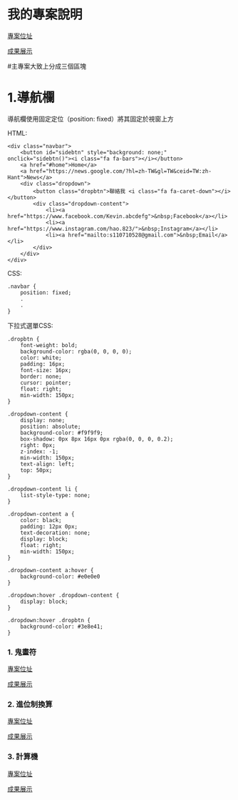 # 我的專案說明
[專案位址](https://github.com/kevin823lin/wd107b/tree/master/exercise/05-final)

[成果展示](https://kevin823lin.github.io/wd107b/exercise/05-final/)

#主專案大致上分成三個區塊

# 1.導航欄
導航欄使用固定定位（position: fixed）將其固定於視窗上方

HTML:

    <div class="navbar">
        <button id="sidebtn" style="background: none;" onclick="sidebtn()"><i class="fa fa-bars"></i></button>
        <a href="#home">Home</a>
        <a href="https://news.google.com/?hl=zh-TW&gl=TW&ceid=TW:zh-Hant">News</a>
        <div class="dropdown">
            <button class="dropbtn">聯絡我 <i class="fa fa-caret-down"></i></button>
            <div class="dropdown-content">
                <li><a href="https://www.facebook.com/Kevin.abcdefg">&nbsp;Facebook</a></li>
                <li><a href="https://www.instagram.com/hao.823/">&nbsp;Instagram</a></li>
                <li><a href="mailto:s110710528@gmail.com">&nbsp;Email</a></li>
            </div>
        </div>
    </div>

CSS:

    .navbar {
        position: fixed;
        .
        .
    }
下拉式選單CSS:

    .dropbtn {
        font-weight: bold;
        background-color: rgba(0, 0, 0, 0);
        color: white;
        padding: 16px;
        font-size: 16px;
        border: none;
        cursor: pointer;
        float: right;
        min-width: 150px;
    }

    .dropdown-content {
        display: none;
        position: absolute;
        background-color: #f9f9f9;
        box-shadow: 0px 8px 16px 0px rgba(0, 0, 0, 0.2);
        right: 0px;
        z-index: -1;
        min-width: 150px;
        text-align: left;
        top: 50px;
    }

    .dropdown-content li {
        list-style-type: none;
    }

    .dropdown-content a {
        color: black;
        padding: 12px 0px;
        text-decoration: none;
        display: block;
        float: right;
        min-width: 150px;
    }

    .dropdown-content a:hover {
        background-color: #e0e0e0
    }

    .dropdown:hover .dropdown-content {
        display: block;
    }

    .dropdown:hover .dropbtn {
        background-color: #3e8e41;
    }

### 1. 鬼畫符
[專案位址](https://github.com/kevin823lin/wd107b/tree/master/exercise/05-final/canvas)

[成果展示](https://kevin823lin.github.io/wd107b/exercise/05-final/canvas/canvas.html)

### 2. 進位制換算
[專案位址](https://github.com/kevin823lin/wd107b/tree/master/exercise/05-final/dec)

[成果展示](https://kevin823lin.github.io/wd107b/exercise/05-final/dec/dec.html)

### 3. 計算機
[專案位址](https://github.com/kevin823lin/wd107b/tree/master/exercise/05-final/claculator)

[成果展示](https://kevin823lin.github.io/wd107b/exercise/05-final/claculator/claculator.html)
